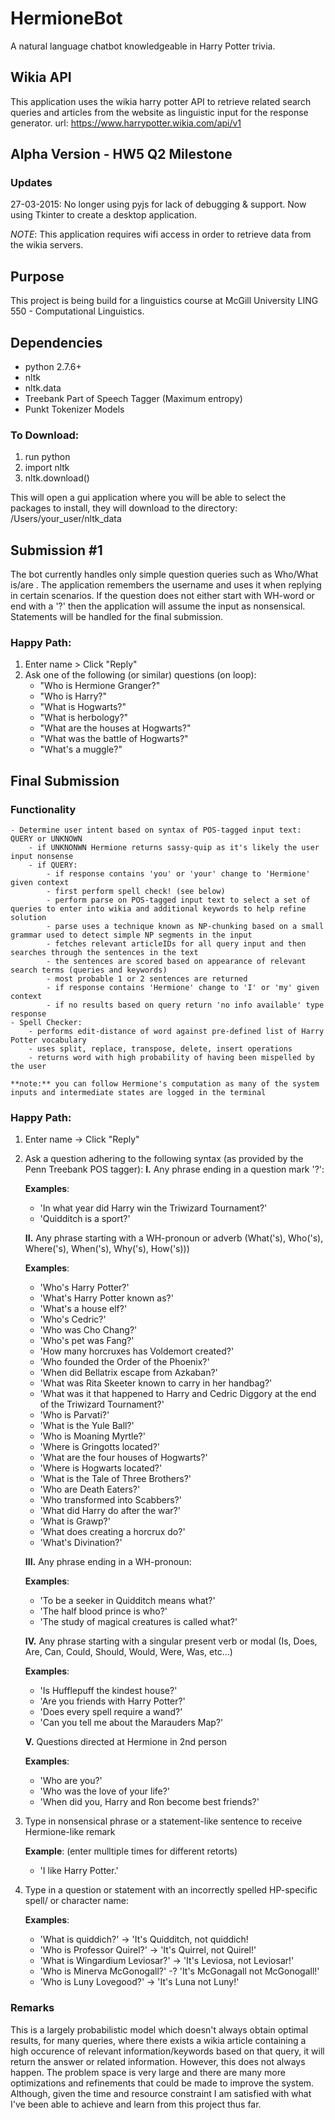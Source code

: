 # HermioneBot
A natural language chatbot knowledgeable in Harry Potter trivia. 

## Wikia API
This application uses the wikia harry potter API to retrieve related search queries and articles from the website as linguistic input for the response generator.
url: https://www.harrypotter.wikia.com/api/v1

## Alpha Version - HW5 Q2 Milestone
### Updates
27-03-2015: No longer using pyjs for lack of debugging & support. Now using Tkinter to create a desktop application.

*NOTE*: This application requires wifi access in order to retrieve data from the wikia servers.

## Purpose
This project is being build for a linguistics course at McGill University LING 550 - Computational Linguistics.

## Dependencies
- python 2.7.6+ 
- nltk
- nltk.data 
- Treebank Part of Speech Tagger (Maximum entropy) 
- Punkt Tokenizer Models

### To Download: 
1. run python
2. import nltk
3. nltk.download()

This will open a gui application where you will be able to select the packages to install, they will download to the directory: /Users/your_user/nltk_data

## Submission #1 
The bot currently handles only simple question queries such as Who/What is/are <NP>.
The application remembers the username and uses it when replying in certain scenarios.
If the question does not either start with WH-word or end with a '?' then the application will assume the input as nonsensical.
Statements will be handled for the final submission.

### Happy Path: 
1. Enter name > Click "Reply"
2. Ask one of the following (or similar) questions (on loop):
	- "Who is Hermione Granger?" 
	- "Who is Harry?"
	- "What is Hogwarts?"
	- "What is herbology?"
	- "What are the houses at Hogwarts?" 
	- "What was the battle of Hogwarts?"
	- "What's a muggle?"

## Final Submission

### Functionality
	- Determine user intent based on syntax of POS-tagged input text: QUERY or UNKNOWN
		- if UNKNONWN Hermione returns sassy-quip as it's likely the user input nonsense
		- if QUERY:
			- if response contains 'you' or 'your' change to 'Hermione' given context
			- first perform spell check! (see below)
			- perform parse on POS-tagged input text to select a set of queries to enter into wikia and additional keywords to help refine solution
			- parse uses a technique known as NP-chunking based on a small grammar used to detect simple NP segments in the input
			- fetches relevant articleIDs for all query input and then searches through the sentences in the text
			- the sentences are scored based on appearance of relevant search terms (queries and keywords)
			- most probable 1 or 2 sentences are returned
			- if response contains 'Hermione' change to 'I' or 'my' given context
			- if no results based on query return 'no info available' type response
	- Spell Checker:
		- performs edit-distance of word against pre-defined list of Harry Potter vocabulary 
		- uses split, replace, transpose, delete, insert operations
		- returns word with high probability of having been mispelled by the user

	**note:** you can follow Hermione's computation as many of the system inputs and intermediate states are logged in the terminal

### Happy Path:
1. Enter name -> Click "Reply"
2. Ask a question adhering to the following syntax (as provided by the Penn Treebank POS tagger):
	**I.** Any phrase ending in a question mark '?':
	
	**Examples**: 
	- 'In what year did Harry win the Triwizard Tournament?'
	- 'Quidditch is a sport?'
	
	**II.** Any phrase starting with a WH-pronoun or adverb (What('s), Who('s), Where('s), When('s), Why('s), How('s)))
		
	**Examples**:
	- 'Who's Harry Potter?'
	- 'What's Harry Potter known as?'
	- 'What's a house elf?'
	- 'Who's Cedric?'
	- 'Who was Cho Chang?'
	- 'Who's pet was Fang?'
	- 'How many horcruxes has Voldemort created?'
	- 'Who founded the Order of the Phoenix?'
	- 'When did Bellatrix escape from Azkaban?'
	- 'What was Rita Skeeter known to carry in her handbag?'
	- 'What was it that happened to Harry and Cedric Diggory at the end of the Triwizard Tournament?'
	- 'Who is Parvati?'
	- 'What is the Yule Ball?'
	- 'Who is Moaning Myrtle?'
	- 'Where is Gringotts located?'
	- 'What are the four houses of Hogwarts?'
	- 'Where is Hogwarts located?'
	- 'What is the Tale of Three Brothers?'
	- 'Who are Death Eaters?'
	- 'Who transformed into Scabbers?'
	- 'What did Harry do after the war?'
	- 'What is Grawp?'
	- 'What does creating a horcrux do?'
	- 'What's Divination?'
	
	**III.** Any phrase ending in a WH-pronoun:
	
	**Examples**:
	- 'To be a seeker in Quidditch means what?'
	- 'The half blood prince is who?'
	- 'The study of magical creatures is called what?'
	
	**IV.** Any phrase starting with a singular present verb or modal (Is, Does, Are, Can, Could, Should, Would, Were, Was, etc...)

	**Examples**:
	- 'Is Hufflepuff the kindest house?'
	- 'Are you friends with Harry Potter?' 
	- 'Does every spell require a wand?'
	- 'Can you tell me about the Marauders Map?'

	**V.** Questions directed at Hermione in 2nd person

	**Examples**:
	- 'Who are you?'
	- 'Who was the love of your life?'
	- 'When did you, Harry and Ron become best friends?'

3. Type in nonsensical phrase or a statement-like sentence to receive Hermione-like remark

	**Example**: (enter mulltiple times for different retorts)
	- 'I like Harry Potter.' 

4. Type in a question or statement with an incorrectly spelled HP-specific spell/ or character name:
	
	**Examples**:	
	- 'What is quiddich?' -> 'It's Quidditch, not quiddich!
	- 'Who is Professor Quirel?' -> 'It's Quirrel, not Quirel!' 
	- 'What is Wingardium Leviosar?' -> 'It's Leviosa, not Leviosar!'
	- 'Who is Minerva McGonogall?' -? 'It's McGonagall not McGonogall!'
	- 'Who is Luny Lovegood?' -> 'It's Luna not Luny!'

### Remarks
This is a largely probabilistic model which doesn't always obtain optimal results, for many queries, where there exists a wikia article containing a high occurence of relevant information/keywords based on that query, it will return the answer or related information.  However, this does not always happen.  The problem space is very large and there are many more optimizations and refinements that could be made to improve the system. Although, given the time and resource constraint I am satisfied with what I've been able to achieve and learn from this project thus far.
